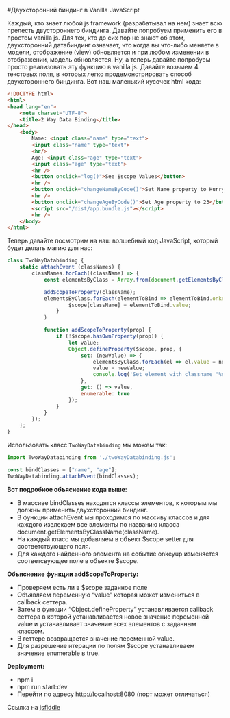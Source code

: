 #Двухсторонний биндинг в  Vanilla JavaScript

Каждый, кто знает любой js framework (разрабатывал на нем) знает всю прелесть двустороннего биндинга. Давайте попробуем применить его в простом vanilla js.
Для тех, кто до сих пор не знают об этом, двухсторонний датабиндинг означает, что когда вы что-либо меняете в модели, отображение (view) обновляется и при любом изменении в отображении, модель обновляется.
Ну, а теперь давайте попробуем просто реализовать эту функцию в vanilla js. 
Давайте возьмем 4 текстовых поля, в которых легко продемонстрировать способ двухстороннего биндинга. Вот наш маленький кусочек html кода:

```html
<!DOCTYPE html>
<html>
<head lang="en">
    <meta charset="UTF-8">
    <title>2 Way Data Binding</title>
</head>
    <body>
        Name: <input class="name" type="text">
        <input class="name" type="text">
        <hr/>
        Age: <input class="age" type="text">
        <input class="age" type="text">
        <hr />
        <button onclick="log()">See $scope Values</button>
        <hr />
        <button onclick="changeNameByCode()">Set Name property to Hurry</button>
        <hr />
        <button onclick="changeAgeByCode()">Set Age property to 23</button>
        <script src="/dist/app.bundle.js"></script>
        <hr />
    </body>
</html>
```
Теперь давайте посмотрим на наш волшебный код JavaScript, который будет делать магию для нас:
```javascript
class TwoWayDatabinding {
    static attachEvent (classNames) {
        classNames.forEach((className) => {
            const elementsByClass = Array.from(document.getElementsByClassName(className));

            addScopeToProperty(className);
            elementsByClass.forEach(elementToBind => elementToBind.onkeyup = function () {
                    $scope[className] = elementToBind.value;
                }
            )

            function addScopeToProperty(prop) {
                if (!$scope.hasOwnProperty(prop)) {
                    let value;
                    Object.defineProperty($scope, prop, {
                        set: (newValue) => {
                            elementsByClass.forEach(el => el.value = newValue);
                            value = newValue;
                            console.log('Set element with classname "%s" value "%s"', className, newValue);
                        },
                        get: () => value,
                        enumerable: true
                    });
                }
            }
        });
    };
}
```
Использовать класс `TwoWayDatabinding` мы можем так:
```javascript
import TwoWayDatabinding from './twoWayDatabinding.js';

const bindClasses = ["name", "age"];
TwoWayDatabinding.attachEvent(bindClasses);
```

**Вот подробное объяснение кода выше:**
* В массиве bindClasses находятся классы элементов, к которым мы должны применить двухсторонний биндинг.
* В функции attachEvent мы проходимся по массиву классов и для каждого извлекаем все элементы по названию класса document.getElementsByClassName(className).
* На каждый класс мы добавляем в объект $scope setter для соответствующего поля.
* Для каждого найденного элемента на событие onkeyup изменяется соответсвующее поле в объекте $scope.

**Объяснение функции addScopeToProperty:**
* Проверяем есть ли в $scope заданное поле
* Объявляем переменную “value” которая может измениться в callback сеттера.
* Затем в функции  “Object.defineProperty” устанавливается callback  сеттера в которой устанавливается новое значение переменной value и устанавливает значение всех элементов с заданным классом.
* В геттере возвращается значение переменной value.
* Для разрешение итерации по полям $scope устанавливаем значение enumerable в true.

**Deployment:**
* npm i
* npm run start:dev
* Перейти по адресу http://localhost:8080 (порт может отличаться)

Ссылка на [jsfiddle](https://jsfiddle.net/64zdm3so)
